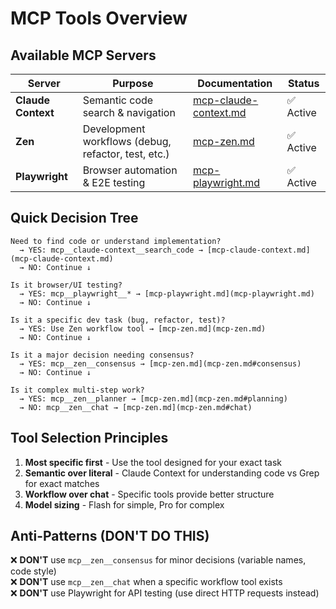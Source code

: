 # MCP Tools Overview

<!-- nav: docs/README#environment | tags: [mcp, overview] | updated: 2025-08-13 -->

## Available MCP Servers

| Server            | Purpose                                             | Documentation                                    | Status |
| ----------------- | --------------------------------------------------- | ------------------------------------------------ | ------ |
| **Claude Context**| Semantic code search & navigation                  | [mcp-claude-context.md](mcp-claude-context.md)   | ✅ Active |
| **Zen**           | Development workflows (debug, refactor, test, etc.) | [mcp-zen.md](mcp-zen.md)                         | ✅ Active |
| **Playwright**    | Browser automation & E2E testing                    | [mcp-playwright.md](mcp-playwright.md)           | ✅ Active |

## Quick Decision Tree

```
Need to find code or understand implementation?
  → YES: mcp__claude-context__search_code → [mcp-claude-context.md](mcp-claude-context.md)
  → NO: Continue ↓

Is it browser/UI testing?
  → YES: mcp__playwright__* → [mcp-playwright.md](mcp-playwright.md)
  → NO: Continue ↓

Is it a specific dev task (bug, refactor, test)?
  → YES: Use Zen workflow tool → [mcp-zen.md](mcp-zen.md)
  → NO: Continue ↓

Is it a major decision needing consensus?
  → YES: mcp__zen__consensus → [mcp-zen.md](mcp-zen.md#consensus)
  → NO: Continue ↓

Is it complex multi-step work?
  → YES: mcp__zen__planner → [mcp-zen.md](mcp-zen.md#planning)
  → NO: mcp__zen__chat → [mcp-zen.md](mcp-zen.md#chat)
```

## Tool Selection Principles

1. **Most specific first** - Use the tool designed for your exact task
2. **Semantic over literal** - Claude Context for understanding code vs Grep for exact matches
3. **Workflow over chat** - Specific tools provide better structure
4. **Model sizing** - Flash for simple, Pro for complex

## Anti-Patterns (DON'T DO THIS)

❌ **DON'T** use `mcp__zen__consensus` for minor decisions (variable names, code style)  
❌ **DON'T** use `mcp__zen__chat` when a specific workflow tool exists  
❌ **DON'T** use Playwright for API testing (use direct HTTP requests instead)
